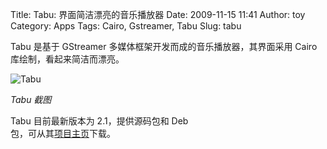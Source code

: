 Title: Tabu: 界面简洁漂亮的音乐播放器
Date: 2009-11-15 11:41
Author: toy
Category: Apps
Tags: Cairo, Gstreamer, Tabu
Slug: tabu

Tabu 是基于 GStreamer 多媒体框架开发而成的音乐播放器，其界面采用 Cairo  
库绘制，看起来简洁而漂亮。

![Tabu](http://i.linuxtoy.org/images/2009/11/tabu.png)

*Tabu 截图*

Tabu 目前最新版本为 2.1，提供源码包和 Deb  
包，可从其[项目主页](http://www.kalmbach.com.ar/?page\_id=7)下载。
